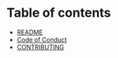 # Table of contents

* [README](README.md)
* [Code of Conduct](CODE\_OF\_CONDUCT.md)
* [CONTRIBUTING](contributing.md)
